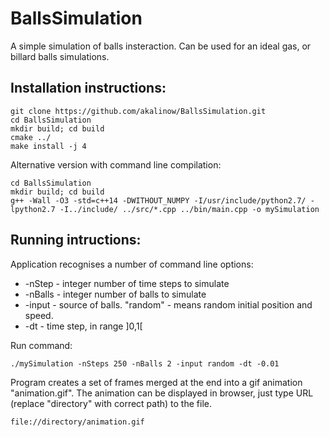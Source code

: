 # BallsSimulation
A simple simulation of balls insteraction. Can be used for an ideal gas, or billard balls simulations. 

## Installation instructions:
```
git clone https://github.com/akalinow/BallsSimulation.git
cd BallsSimulation
mkdir build; cd build
cmake ../
make install -j 4
```

Alternative version with command line compilation:
```
cd BallsSimulation
mkdir build; cd build
g++ -Wall -O3 -std=c++14 -DWITHOUT_NUMPY -I/usr/include/python2.7/ -lpython2.7 -I../include/ ../src/*.cpp ../bin/main.cpp -o mySimulation
```

## Running intructions:
Application recognises a number of command line options:
- -nStep - integer number of time steps to simulate
- -nBalls - integer number of balls to simulate
- -input - source of balls. "random" - means random initial position and speed.
- -dt - time step, in range ]0,1[

Run command:

```
./mySimulation -nSteps 250 -nBalls 2 -input random -dt -0.01
```

Program creates a set of frames merged at the end into a gif animation "animation.gif".
The animation can be displayed in browser, just type URL (replace "directory" with correct path)
to the file.

```
file://directory/animation.gif
```

